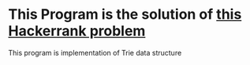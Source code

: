 # This Program is the solution of [this Hackerrank problem](https://www.hackerrank.com/challenges/contacts)

This program is implementation of Trie data structure
